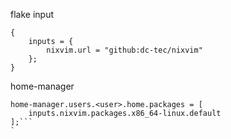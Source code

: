 flake input
```
{
    inputs = {
        nixvim.url = "github:dc-tec/nixvim"
    };
}
```
home-manager
```
home-manager.users.<user>.home.packages = [
    inputs.nixvim.packages.x86_64-linux.default
];```
`
